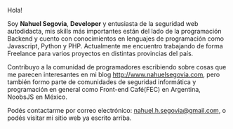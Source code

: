 Hola! 

Soy <b>Nahuel Segovia</b>, <b>Developer</b> y entusiasta de la seguridad web autodidacta, mis skills más importantes están del lado de la programación Backend y cuento con conocimientos
en lenguajes de programación como Javascript, Python y PHP. Actualmente me encuentro trabajando de forma Freelance para varios proyectos en distintas provincias del país.

Contribuyo a la comunidad de programadores escribiendo sobre cosas que me parecen interesantes en mi blog http://www.nahuelsegovia.com, pero también formo parte de comunidades de seguridad informática y programación en general como Front-end Café(FEC) en Argentina, NoobsJS en México.

Podés contactarme por correo electrónico: nahuel.h.segovia@gmail.com, o podés visitar mi sitio web ya escrito arriba.

